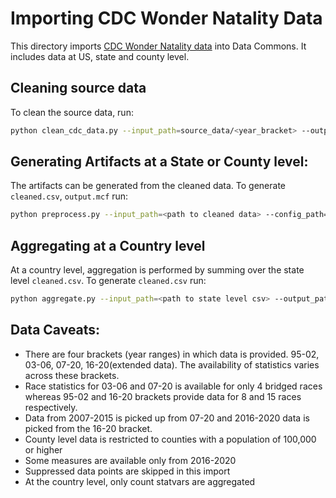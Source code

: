 # Importing CDC Wonder Natality Data

This directory imports [CDC Wonder Natality data](https://wonder.cdc.gov/natality.html) into Data Commons. It includes data at US, state and county level.

## Cleaning source data
To clean the source data, run:

```bash
python clean_cdc_data.py --input_path=source_data/<year_bracket> --output_path=<output_path>
```

## Generating Artifacts at a State or County level:
The artifacts can be generated from the cleaned data.
To generate `cleaned.csv`, `output.mcf` run:

```bash
python preprocess.py --input_path=<path to cleaned data> --config_path=<path to config> --output_path=<path to write cleaned csv and mcf>
```

## Aggregating at a Country level
At a country level, aggregation is performed by summing over the state level `cleaned.csv`.
To generate `cleaned.csv` run:

```bash
python aggregate.py --input_path=<path to state level csv> --output_path=<path to write cleaned csv>
```

## Data Caveats:
- There are four brackets (year ranges) in which data is provided. 95-02, 03-06, 07-20, 16-20(extended data). The availability of statistics varies across these brackets.
- Race statistics for 03-06 and 07-20 is available for only 4 bridged races whereas 95-02 and 16-20 brackets provide data for 8 and 15 races respectively.
- Data from 2007-2015 is picked up from 07-20 and 2016-2020 data is picked from the 16-20 bracket.
- County level data is restricted to counties with a population of 100,000 or higher
- Some measures are available only from 2016-2020
- Suppressed data points are skipped in this import
- At the country level, only count statvars are aggregated